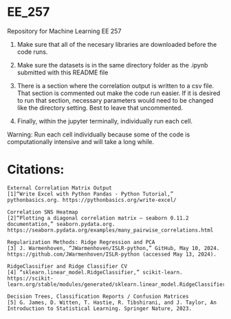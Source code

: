 # EE_257
Repository for Machine Learning EE 257

1. Make sure that all of the necesary libraries are downloaded before the code runs.

2. Make sure the datasets is in the same directory folder as the .ipynb submitted with this README file

3. There is a section where the correlation output is written to a csv file. That section is commented out make the code run easier. If it is desired to run that section, necessary parameters would need to be changed like the directory setting. Best to leave that uncommented.

4. Finally, within the jupyter terminally, individually run each cell. 

Warning: Run each cell individually because some of the code is computationally intensive and will take a long while.



# Citations:
    External Correlation Matrix Output
    [1]“Write Excel with Python Pandas - Python Tutorial,” pythonbasics.org. https://pythonbasics.org/write-excel/

    Correlation SNS Heatmap
    [2]“Plotting a diagonal correlation matrix — seaborn 0.11.2 documentation,” seaborn.pydata.org. https://seaborn.pydata.org/examples/many_pairwise_correlations.html

    Regularization Methods: Ridge Regression and PCA
    [3] J. Warmenhoven, “JWarmenhoven/ISLR-python,” GitHub, May 10, 2024. https://github.com/JWarmenhoven/ISLR-python (accessed May 13, 2024).

    RidgeClassifier and Ridge Classifier CV
    [4] “sklearn.linear_model.RidgeClassifier,” scikit-learn. https://scikit-learn.org/stable/modules/generated/sklearn.linear_model.RidgeClassifier.html#sklearn.linear_model.RidgeClassifier

    Decision Trees, Classification Reports / Confusion Matrices
    [5] G. James, D. Witten, T. Hastie, R. Tibshirani, and J. Taylor, An Introduction to Statistical Learning. Springer Nature, 2023.
